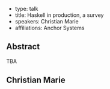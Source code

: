 - type: talk
- title: Haskell in production, a survey
- speakers: Christian Marie 
- affiliations: Anchor Systems

## Abstract 

TBA

## Christian Marie 
<div class="row" media:type="text/omd">

<div class="medium-4 columns">
<!--<img src="img/christian-marie.jpg" alt="Christian Marie"></img>-->
</div>

<div class="medium-8 columns" media:type="text/omd">
</div>

</div>

